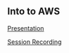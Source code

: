 ## Into to AWS

[Presentation](https://slides.com/vaibhavsingh97/deck/fullscreen)

[Session Recording](https://youtu.be/1mSf3a98gfA)
